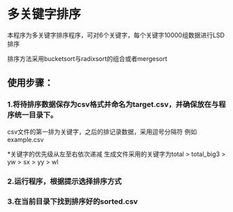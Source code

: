# 多关键字排序
本程序为多关键字排序程序，可对6个关键字，每个关键字10000组数据进行LSD排序

排序方法采用bucketsort与radixsort的组合或者mergesort

## 使用步骤：
### 1.将待排序数据保存为csv格式并命名为target.csv，并确保放在与程序统一目录下。

csv文件的第一排为关键字，之后的排记录数据，采用逗号分隔符  例如example.csv

*关键字的优先级从左至右依次递减
生成文件采用的关键字为total > total_big3 > yw > sx > yy > wl


### 2.运行程序，根据提示选择排序方式


### 3.在当前目录下找到排序好的sorted.csv
